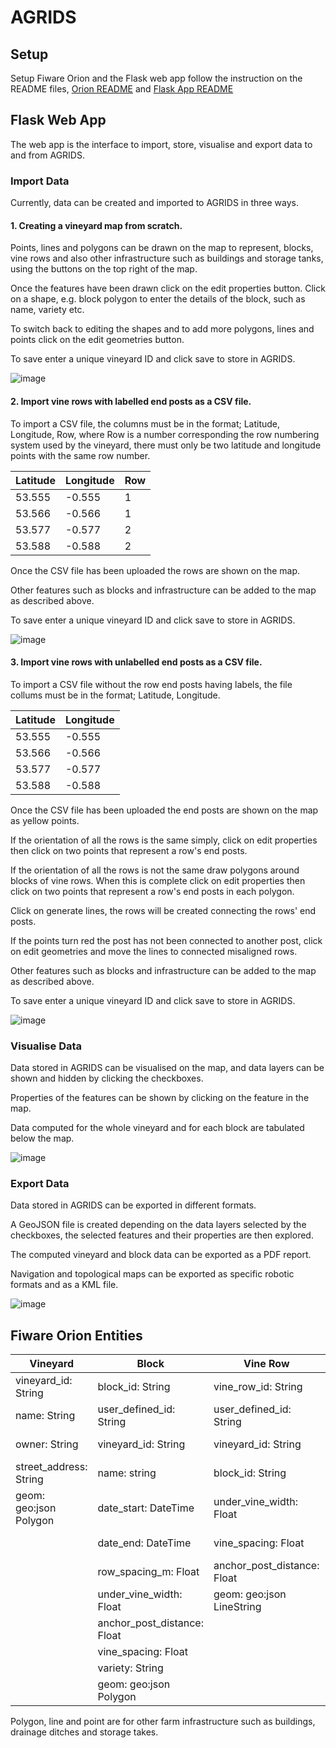 # AGRIDS

## Setup
Setup Fiware Orion and the Flask web app follow the instruction on the README files, [Orion README](orion) and [Flask App README](flask)

## Flask Web App
The web app is the interface to import, store, visualise and export data to and from AGRIDS.

### Import Data
Currently, data can be created and imported to AGRIDS in three ways.

#### 1. Creating a vineyard map from scratch.
Points, lines and polygons can be drawn on the map to represent, blocks, vine rows and also other infrastructure such as buildings and storage tanks, using the buttons on the top right of the map.

Once the features have been drawn click on the edit properties button.
Click on a shape, e.g. block polygon to enter the details of the block, such as name, variety etc.

To switch back to editing the shapes and to add more polygons, lines and points click on the edit geometries button.

To save enter a unique vineyard ID and click save to store in AGRIDS.

![image](https://github.com/jondave/VISTA/assets/6209386/9fce845b-a42d-4e6e-a86e-ade7949637a4)

#### 2. Import vine rows with labelled end posts as a CSV file.
To import a CSV file, the columns must be in the format; Latitude, Longitude, Row, where Row is a number corresponding the row numbering system used by the vineyard, there must only be two latitude and longitude points with the same row number.

| Latitude | Longitude | Row |
| -------- | --------- | --- |
| 53.555   | -0.555    | 1   |
| 53.566   | -0.566    | 1   |
| 53.577   | -0.577    | 2   |
| 53.588   | -0.588    | 2   |

Once the CSV file has been uploaded the rows are shown on the map.

Other features such as blocks and infrastructure can be added to the map as described above.

To save enter a unique vineyard ID and click save to store in AGRIDS.

![image](https://github.com/jondave/VISTA/assets/6209386/8731e3cc-8829-4f52-848f-31cadfee8b0f)

#### 3. Import vine rows with unlabelled end posts as a CSV file.
To import a CSV file without the row end posts having labels, the file collums must be in the format; Latitude, Longitude.

| Latitude | Longitude |
| -------- | --------- |
| 53.555   | -0.555    |
| 53.566   | -0.566    |
| 53.577   | -0.577    |
| 53.588   | -0.588    |

Once the CSV file has been uploaded the end posts are shown on the map as yellow points.

If the orientation of all the rows is the same simply, click on edit properties then click on two points that represent a row's end posts.

If the  orientation of all the rows is not the same draw polygons around blocks of vine rows. When this is complete click on edit properties then click on two points that represent a row's end posts in each polygon.

Click on generate lines, the rows will be created connecting the rows' end posts.

If the points turn red the post has not been connected to another post, click on edit geometries and move the lines to connected misaligned rows.

Other features such as blocks and infrastructure can be added to the map as described above.

To save enter a unique vineyard ID and click save to store in AGRIDS.

![image](https://github.com/jondave/VISTA/assets/6209386/63dc7bdf-7751-49d5-acc9-b6929b7d0d71)

### Visualise Data
Data stored in AGRIDS can be visualised on the map, and data layers can be shown and hidden by clicking the checkboxes.

Properties of the features can be shown by clicking on the feature in the map.

Data computed for the whole vineyard and for each block are tabulated below the map.

![image](https://github.com/jondave/VISTA/assets/6209386/d3f5942e-069f-4320-94e6-86dd0e92466c)

### Export Data
Data stored in AGRIDS can be exported in different formats.

A GeoJSON file is created depending on the data layers selected by the checkboxes, the selected features and their properties are then explored.

The computed vineyard and block data can be exported as a PDF report.

Navigation and topological maps can be exported as specific robotic formats and as a KML file.

![image](https://github.com/jondave/VISTA/assets/6209386/2a74c98a-12cd-4524-9dfb-fa823dab1f03)

## Fiware Orion Entities
| Vineyard               | Block                       | Vine Row                    | Vine                     | Polygon                 | Line                      | Point                    | Photo                   |
| ---------------------- | --------------------------- | --------------------------- | ------------------------ | ----------------------- | ------------------------- | ------------------------ | ----------------------- |
| vineyard_id: String    | block_id: String            | vine_row_id: String         | vine_id: String          | polygon_id: String      | line_id: String           | point_id: String         | photo_id: String        |
| name: String           | user_defined_id: String     | user_defined_id: String     | user_defined_id: String  | user_defined_id: String | user_defined_id: String   | user_defined_id: String  | user_defined_id: String |
| owner: String          | vineyard_id: String         | vineyard_id: String         | vineyard_id: String      | vineyard_id: String     | vineyard_id: String       | vineyard_id: String      | vineyard_id: String     |
| street_address: String | name: string                | block_id: String            | vine_row_id: String      | name: String            | name: String              | name: String             | vine_id: String         |
| geom: geo:json Polygon | date_start: DateTime        | under_vine_width: Float     | grapes_number: Float     | category: String        | category: String          | category: String         | storage_url: String     |
|                        | date_end: DateTime          | vine_spacing: Float         | grapes_yield: Float      | class: String           | class: String             | class: String            |                         |
|                        | row_spacing_m: Float        | anchor_post_distance: Float | rootstock: String        | geom: geo:json Polygon  | geom: geo:json LineString | location: geo:json Point |                         |
|                        | under_vine_width: Float     | geom: geo:json LineString   | variety: String          |                         |                           |                          |                         |
|                        | anchor_post_distance: Float |                             | location: geo:json Point |                         |                           |                          |                         |
|                        | vine_spacing: Float         |                             |                          |                         |                           |                          |                         |
|                        | variety: String             |                             |                          |                         |                           |                          |                         |
|                        | geom: geo:json Polygon      |                             |                          |                         |                           |                          |                         |

Polygon, line and point are for other farm infrastructure such as buildings, drainage ditches and storage takes.
